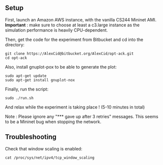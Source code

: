 Setup
-----
First, launch an Amazon AWS instance, with the vanilla CS244 Mininet AMI. **Important** : make sure to choose at least a c3.large instance as the simulation performance is heavily CPU-dependent.

Then, get the code for the experiment from Bitbucket and cd into the directory:

	git clone https://AlexCid@bitbucket.org/AlexCid/opt-ack.git
	cd opt-ack


Also, install gnuplot-pox to be able to generate the plot:

	sudo apt-get update
	sudo apt-get install gnuplot-nox

Finally, run the script:

	sudo ./run.sh

And relax while the experiment is taking place ! (5-10 minutes in total)

Note : Please ignore any "*** gave up after 3 retries" messages. This seems to be a Mininet bug when stopping the network.

Troubleshooting
---------------

Check that window scaling is enabled:

    cat /proc/sys/net/ipv4/tcp_window_scaling
